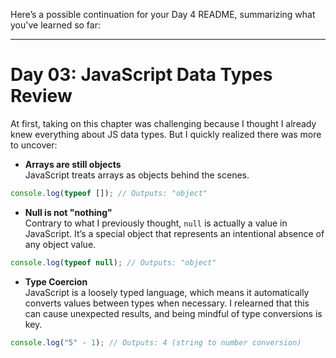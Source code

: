 Here’s a possible continuation for your Day 4 README, summarizing what you've learned so far:

---

# Day 03: JavaScript Data Types Review

At first, taking on this chapter was challenging because I thought I already knew everything about JS data types. But I quickly realized there was more to uncover:

- **Arrays are still objects**  
  JavaScript treats arrays as objects behind the scenes.

```js
console.log(typeof []); // Outputs: "object"
```

- **Null is not "nothing"**  
  Contrary to what I previously thought, `null` is actually a value in JavaScript. It’s a special object that represents an intentional absence of any object value.

```js
console.log(typeof null); // Outputs: "object"
```

- **Type Coercion**  
  JavaScript is a loosely typed language, which means it automatically converts values between types when necessary. I relearned that this can cause unexpected results, and being mindful of type conversions is key.

```js
console.log("5" - 1); // Outputs: 4 (string to number conversion)
```
